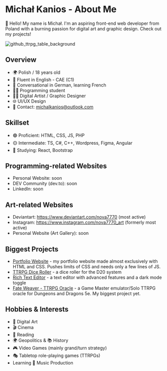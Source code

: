 # Michał Kanios - About Me
👋 Hello! My name is Michał. I'm an aspiring front-end web developer from Poland with a burning passion for digital art and graphic design. Check out my projects!

![github_ttrpg_table_background](https://github.com/Michal-J-Kanios/aboutMe/assets/92123240/d4b53976-c6d8-44ca-ac88-c7d8d8af0702)

## Overview
- 🌍 Polish / 18 years old
- 💌 Fluent in English - CAE (C1)
- 📧 Conversational in German, learning French
- 👨‍💻 Programming student
- 👨‍🎨 Digital Artist / Graphic Designer
- 🌐 UI/UX Design
- 💬 Contact: michalkanios@outlook.com

## Skillset
- 🟢 Proficient: HTML, CSS, JS, PHP
- 🟡 Intermediate: TS, C#, C++, Wordpress, Figma, Angular
- 🔴 Studying: React, Bootstrap

## Programming-related Websites
- Personal Website: soon
- DEV Community (dev.to): soon
- LinkedIn: soon

## Art-related Websites
- Deviantart: https://www.deviantart.com/nova7770 (most active)
- Instagram: https://www.instagram.com/nova7770_art (formerly most active)
- Personal Website (Art Gallery): soon

## Biggest Projects
- [Portfolio Website](https://github.com/Michal-J-Kanios/portfolio-school-project) - my portfolio website made almost exclusively with HTML and CSS. Pushes limits of CSS and needs only a few lines of JS.
- [TTRPG Dice Roller](https://github.com/Michal-J-Kanios/ttrpg_dice_roller) - a dice roller for the D20 system
- [Rich Text Editor](https://github.com/Michal-J-Kanios/javascript_text_editor) - a text editor with advanced features and a dark mode toggle
- [Fate Weaver - TTRPG Oracle](https://github.com/Michal-J-Kanios/fateweaver_oracle) - a Game Master emulator/Solo TTRPG oracle for Dungeons and Dragons 5e. My biggest project yet.

## Hobbies & Interests
- 🎨 Digital Art
- 🎬 Cinema
- 📖 Reading
- 🌍 Geopolitics & 📚 History
- 🎮 Video Games (mainly grand/turn strategy)
- 🎭 Tabletop role-playing games (TTRPGs)
- Learning 🎹 Music Production


